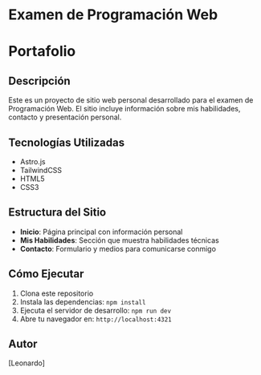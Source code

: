 # Examen de Programación Web

# Portafolio

## Descripción

Este es un proyecto de sitio web personal desarrollado para el examen de Programación Web. El sitio incluye información sobre mis habilidades, contacto y presentación personal.

## Tecnologías Utilizadas

-   Astro.js
-   TailwindCSS
-   HTML5
-   CSS3

## Estructura del Sitio

-   **Inicio**: Página principal con información personal
-   **Mis Habilidades**: Sección que muestra habilidades técnicas
-   **Contacto**: Formulario y medios para comunicarse conmigo

## Cómo Ejecutar

1. Clona este repositorio
2. Instala las dependencias: `npm install`
3. Ejecuta el servidor de desarrollo: `npm run dev`
4. Abre tu navegador en: `http://localhost:4321`

## Autor

[Leonardo]
